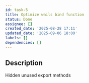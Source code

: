 ```yaml
---
id: task-5
title: Optimize wails bind function
status: Done
assignee: []
created_date: '2025-08-28 17:11'
updated_date: '2025-09-06 18:00'
labels: []
dependencies: []
---
```


## Description

Hidden unused export methods
